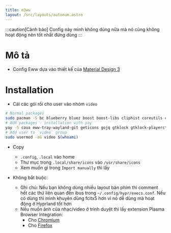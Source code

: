 ```yaml
---
title: m3ww
layout: /src/layouts/autonum.astro
---
```


:::caution[Cảnh báo]
Config này mình không dùng nữa mà nó cũng không hoạt động nên tốt nhất đừng dùng
:::

# Mô tả
- Config Eww dựa vào thiết kế của [Material Design 3](https://m3.material.io/)
# Installation
- Cài các gói rồi cho user vào nhóm `video`
```bash
# Normal packages
sudo pacman -S bc blueberry bluez boost boost-libs cliphist coreutils curl findutils fish fuzzel fzf gawk gnome-control-center gnome-keyring grim ibus imagemagick libqalculate light networkmanager network-manager-applet nlohmann-json pavucontrol plasma-browser-integration playerctl procps polkit-gnome ripgrep slurp socat sox starship udev upower util-linux xorg-xrandr wget wireplumber yad tesseract
# AUR packages - installation with yay
yay -S cava eww-tray-wayland-git geticons gojq gtklock gtklock-playerctl-module gtklock-powerbar-module gtklock-userinfo-module hyprland-git lexend-fonts-git python-material-color-utilities python-pywal python-desktop-entry-lib python-poetry python-build python-pillow swww ttf-material-symbols-git wlogout
# Add user to `video` group
sudo usermod -aG video $(whoami)
```
- Copy
    - `.config`, `.local` vào home
    - Thư mục trong `.local/share/icons` vào `/usr/share/icons`
    - Xem muốn gì trong `Import manually` thì lấy

- Không bắt buộc:
   - Ghi chú: Nếu bạn không dùng nhiều layout bàn phím thì comment hết các thứ liên quan đến ibus trong `~/.config/hypr/execs.conf`. Nếu có dùng thì mình khuyên dùng fcitx5 hơn vì nó dễ dùng mà hoạt động ở Hyprland tốt hơn
   - Nếu muốn ảnh của nhạc/video ở trình duyệt thì lấy extension Plasma Browser Integration:
     - Cho [Chromium](https://chrome.google.com/webstore/detail/plasma-integration/cimiefiiaegbelhefglklhhakcgmhkai)
     - Cho [Firefox](https://addons.mozilla.org/en-US/firefox/addon/plasma-integration/)

